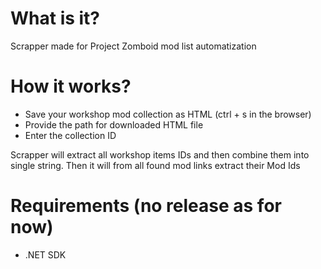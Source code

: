 # What is it?
Scrapper made for Project Zomboid mod list automatization

# How it works?
- Save your workshop mod collection as HTML (ctrl + s in the browser)
- Provide the path for downloaded HTML file
- Enter the collection ID

Scrapper will extract all workshop items IDs and then combine them into single string.
Then it will from all found mod links extract their Mod Ids

# Requirements (no release as for now) 
- .NET SDK